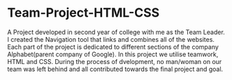 # Team-Project-HTML-CSS
A Project developed in second year of college with me as the Team Leader. I created the Navigation tool that links and combines all of the websites.
Each part of the project is dedicated to different sections of the company Alphabet(parent company of Google).
In this project we utilise teamwork, HTML and CSS. During the process of dvelopment, no man/woman on our team was left behind and all contributed towards the final project and goal.
